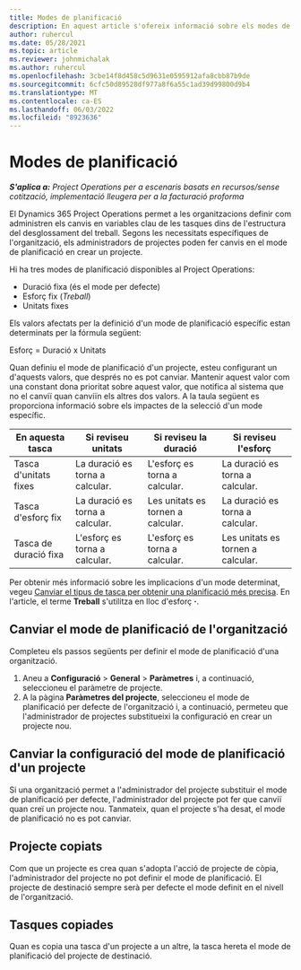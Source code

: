 ```yaml
---
title: Modes de planificació
description: En aquest article s'ofereix informació sobre els modes de planificació.
author: ruhercul
ms.date: 05/28/2021
ms.topic: article
ms.reviewer: johnmichalak
ms.author: ruhercul
ms.openlocfilehash: 3cbe14f8d458c5d9631e0595912afa8cbb87b9de
ms.sourcegitcommit: 6cfc50d89528df977a8f6a55c1ad39d99800d9b4
ms.translationtype: MT
ms.contentlocale: ca-ES
ms.lasthandoff: 06/03/2022
ms.locfileid: "8923636"
---
```

# <a name="scheduling-modes"></a>Modes de planificació

_**S'aplica a:** Project Operations per a escenaris basats en recursos/sense cotització, implementació lleugera per a la facturació proforma_


El Dynamics 365 Project Operations permet a les organitzacions definir com administren els canvis en variables clau de les tasques dins de l'estructura del desglossament del treball. Segons les necessitats específiques de l'organització, els administradors de projectes poden fer canvis en el mode de planificació en crear un projecte.

Hi ha tres modes de planificació disponibles al Project Operations:

  - Duració fixa (és el mode per defecte)
  - Esforç fix (*Treball*)
  - Unitats fixes

Els valors afectats per la definició d'un mode de planificació específic estan determinats per la fórmula següent:

  Esforç = Duració x Unitats

Quan definiu el mode de planificació d'un projecte, esteu configurant un d'aquests valors, que després no es pot canviar. Mantenir aquest valor com una constant dona prioritat sobre aquest valor, que notifica al sistema que no el canviï quan canviïn els altres dos valors. A la taula següent es proporciona informació sobre els impactes de la selecció d'un mode específic.

| **En aquesta tasca**             | **Si reviseu unitats**   | **Si reviseu la duració** | **Si reviseu l'esforç**  |
|----------------------|---------------------------|----------------------------|---------------------------|
| Tasca d'unitats fixes     | La duració es torna a calcular. | L'esforç es torna a calcular.    | La duració es torna a calcular. |
| Tasca d'esforç fix    | La duració es torna a calcular. | Les unitats es tornen a calcular.    | La duració es torna a calcular. |
| Tasca de duració fixa  | L'esforç es torna a calcular.   | L'esforç es torna a calcular.    | Les unitats es tornen a calcular.   |

Per obtenir més informació sobre les implicacions d'un mode determinat, vegeu [Canviar el tipus de tasca per obtenir una planificació més precisa](https://support.microsoft.com/en-us/office/change-the-task-type-for-more-accurate-scheduling-b0b969ad-45bc-4e9e-8967-435587548a72). En l'article, el terme **Treball** s'utilitza en lloc d'esforç **·**.

## <a name="change-the-organizations-scheduling-mode"></a>Canviar el mode de planificació de l'organització

Completeu els passos següents per definir el mode de planificació d'una organització.

1. Aneu a **Configuració** \> **General** \> **Paràmetres** i, a continuació, seleccioneu el paràmetre de projecte. 
2. A la pàgina **Paràmetres del projecte**, seleccioneu el mode de planificació per defecte de l'organització i, a continuació, permeteu que l'administrador de projectes substitueixi la configuració en crear un projecte nou.

## <a name="change-the-scheduling-mode-setting-on-a-project"></a>Canviar la configuració del mode de planificació d'un projecte

Si una organització permet a l'administrador del projecte substituir el mode de planificació per defecte, l'administrador del projecte pot fer que canviï quan creï un projecte nou. Tanmateix, quan el projecte s'ha desat, el mode de planificació no es pot canviar.

## <a name="copied-projects"></a>Projecte copiats

Com que un projecte es crea quan s'adopta l'acció de projecte de còpia, l'administrador del projecte no pot definir el mode de planificació. El projecte de destinació sempre serà per defecte el mode definit en el nivell de l'organització.

## <a name="copied-tasks"></a>Tasques copiades

Quan es copia una tasca d'un projecte a un altre, la tasca hereta el mode de planificació del projecte de destinació.

